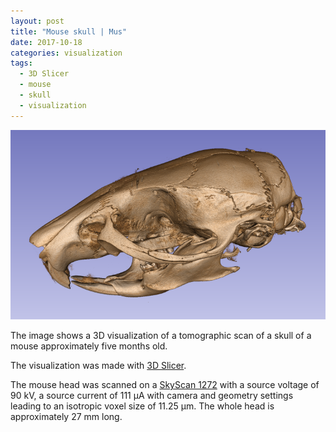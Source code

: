 ```yaml
---
layout: post
title: "Mouse skull | Mus"
date: 2017-10-18
categories: visualization
tags:
  - 3D Slicer
  - mouse
  - skull
  - visualization
---
```


![Skull](/assets/2017/10/18/mouse-head/MouseHead.png)

The image shows a 3D visualization of a tomographic scan of a skull of a mouse approximately five months old.

The visualization was made with [3D Slicer](https://www.slicer.org/).

The mouse head was scanned on a [SkyScan 1272](https://www.bruker.com/products/microtomography/micro-ct-for-sample-scanning/skyscan-1272/overview.html) with a source voltage of 90 kV, a source current of 111 µA with camera and geometry settings leading to an isotropic voxel size of 11.25 µm.
The whole head is approximately 27 mm long.
